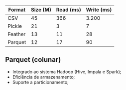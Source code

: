 
| Format | Size (M) | Read (ms) | Write (ms) |
| --- | --- | --- | --- |
| CSV | 45 | 366 | 3.200 |
| Pickle | 21 | 3 | 7 |
| Feather | 13 | 11 | 28 |
| Parquet | 12 | 17 | 90 |

## Parquet (colunar)

- Integrado ao sistema Hadoop (Hive, Impala e Spark);
- Eficiência de armazenamento;
- Suporte a particionamento;